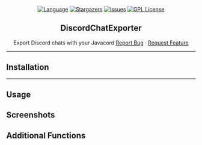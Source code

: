 <div align="center">

[![Language][language-dom]][github-url]
[![Stargazers][stars-shield]][stars-url]
[![Issues][issues-shield]][issues-url]
[![GPL License][license-shield]][license-url]


  <h2>DiscordChatExporter</h2>

  <p>
    Export Discord chats with your Javacord
    <a href="https://github.com/SwordOfSouls/DiscordChatExporter/issues/new?assignees=&labels=bug&template=bug-report.yml">Report Bug</a>
    ·
    <a href="https://github.com/SwordOfSouls/DiscordChatExporter/issues/new?assignees=&labels=enhancement&template=feature-request.yml">Request Feature</a>
  </p>
</div>

---
## Installation


---
## Usage


## Screenshots


## Additional Functions


<!-- LINK DUMP -->
[language-dom]: https://img.shields.io/github/languages/top/swordofsouls/discordchatexporter?style=for-the-badge
[stars-shield]: https://img.shields.io/github/stars/swordofsouls/discordchatexporter?style=for-the-badge
[stars-url]: https://github.com/swordofsouls/discordchatexporter/stargazers
[issues-shield]: https://img.shields.io/github/issues/swordofsouls/discordchatexporter?style=for-the-badge
[issues-url]: https://github.com/swordofsouls/discordchatexporter/issues
[license-shield]: https://img.shields.io/github/license/swordofsouls/discordchatexporter?style=for-the-badge
[license-url]: https://github.com/swordofsouls/discordchatexporter/blob/master/LICENSE
[github-url]: https://github.com/swordofsouls/discordchatexporter/
